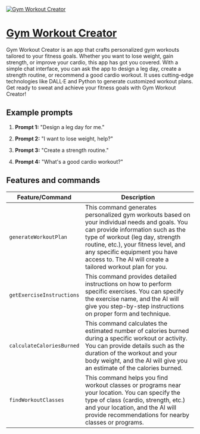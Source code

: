 [![Gym Workout Creator](https://files.oaiusercontent.com/file-w1HUJvDBNmCKSqmVVSH3EC28?se=2123-10-17T00%3A10%3A37Z&sp=r&sv=2021-08-06&sr=b&rscc=max-age%3D31536000%2C%20immutable&rscd=attachment%3B%20filename%3D75c72d8b-0925-4e33-b186-feb9e7bcc578.png&sig=z71fbGSV8Ek3MRT8Wd%2BUU0QSFjy%2BrorIeL5ibe8%2BKv4%3D)](https://chat.openai.com/g/g-IEA8GaRyJ-gym-workout-creator)

# [Gym Workout Creator](https://chat.openai.com/g/g-IEA8GaRyJ-gym-workout-creator)

Gym Workout Creator is an app that crafts personalized gym workouts tailored to your fitness goals. Whether you want to lose weight, gain strength, or improve your cardio, this app has got you covered. With a simple chat interface, you can ask the app to design a leg day, create a strength routine, or recommend a good cardio workout. It uses cutting-edge technologies like DALL·E and Python to generate customized workout plans. Get ready to sweat and achieve your fitness goals with Gym Workout Creator!

## Example prompts

1. **Prompt 1:** "Design a leg day for me."

2. **Prompt 2:** "I want to lose weight, help?"

3. **Prompt 3:** "Create a strength routine."

4. **Prompt 4:** "What's a good cardio workout?"

## Features and commands

| Feature/Command | Description |
| --- | --- |
| `generateWorkoutPlan` | This command generates personalized gym workouts based on your individual needs and goals. You can provide information such as the type of workout (leg day, strength routine, etc.), your fitness level, and any specific equipment you have access to. The AI will create a tailored workout plan for you. |
| `getExerciseInstructions` | This command provides detailed instructions on how to perform specific exercises. You can specify the exercise name, and the AI will give you step-by-step instructions on proper form and technique. |
| `calculateCaloriesBurned` | This command calculates the estimated number of calories burned during a specific workout or activity. You can provide details such as the duration of the workout and your body weight, and the AI will give you an estimate of the calories burned. |
| `findWorkoutClasses` | This command helps you find workout classes or programs near your location. You can specify the type of class (cardio, strength, etc.) and your location, and the AI will provide recommendations for nearby classes or programs. |
